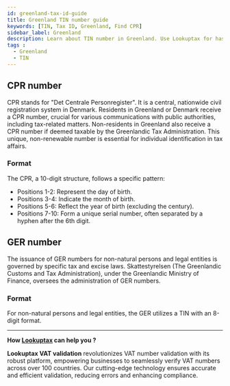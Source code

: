 ```yaml
---
id: greenland-tax-id-guide
title: Greenland TIN number guide
keywords: [TIN, Tax ID, Greenland, Find CPR]
sidebar_label: Greenland
description: Learn about TIN number in Greenland. Use Lookuptax for hassle-free tax id validation in Greenland and other 100+ countries
tags : 
  - Greenland
  - TIN
---
```

## CPR number
CPR stands for "Det Centrale Personregister". It is a central, nationwide civil registration system in Denmark. Residents in Greenland or Denmark receive a CPR number, crucial for various communications with public authorities, including tax-related matters. Non-residents in Greenland also receive a CPR number if deemed taxable by the Greenlandic Tax Administration. This unique, non-renewable number is essential for individual identification in tax affairs. 

### Format
The CPR, a 10-digit structure, follows a specific pattern:

* Positions 1-2: Represent the day of birth.
* Positions 3-4: Indicate the month of birth.
* Positions 5-6: Reflect the year of birth (excluding the century).
* Positions 7-10: Form a unique serial number, often separated by a hyphen after the 6th digit.

## GER number
The issuance of GER numbers for non-natural persons and legal entities is governed by specific tax and excise laws. Skattestyrelsen (The Greenlandic Customs and Tax Administration), under the Greenlandic Ministry of Finance, oversees the administration of GER numbers.

### Format
For non-natural persons and legal entities, the GER utilizes a TIN with an 8-digit format.


----
**How [Lookuptax](https://lookuptax.com/) can help you ?**

**Lookuptax VAT validation** revolutionizes VAT number validation with its robust platform, empowering businesses to seamlessly verify VAT numbers across over 100 countries. Our cutting-edge technology ensures accurate and efficient validation, reducing errors and enhancing compliance.
